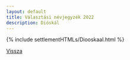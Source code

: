 ```yaml
---
layout: default
title: Választási névjegyzék 2022
description: Dióskál
---
```


{% include settlementHTMLs/Diooskaal.html %}

[Vissza](./)